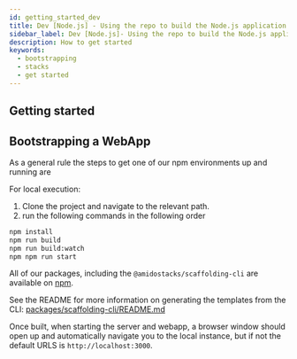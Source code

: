 ```yaml
---
id: getting_started_dev
title: Dev [Node.js] - Using the repo to build the Node.js application
sidebar_label: Dev [Node.js]- Using the repo to build the Node.js application
description: How to get started
keywords:
  - bootstrapping
  - stacks
  - get started
---
```


## Getting started

## Bootstrapping a WebApp

As a general rule the steps to get one of our npm environments up and running are

For local execution:

  1. Clone the project and navigate to the relevant path.
  2. run the following commands in the following order

  ```bash
  npm install
  npm run build
  npm run build:watch
  npm npm run start
  ```

All of our packages, including the `@amidostacks/scaffolding-cli` are available on [npm](https://www.npmjs.com/package/@amidostacks/scaffolding-cli).

See the README for more information on generating the templates from the CLI: [packages/scaffolding-cli/README.md](https://github.com/amido/stacks-webapp-template/blob/master/packages/scaffolding-cli/README.md)

Once built, when starting the server and webapp, a browser window should open up and automatically navigate you to the local instance, but if not the default URLS is `http://localhost:3000`.
